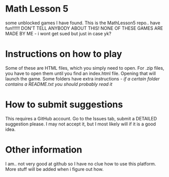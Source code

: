 # Math Lesson 5
some unblocked games I have found.
This is the MathLesson5 repo.. have fun!!!!!! DON'T TELL ANYBODY ABOUT THIS!
NONE OF THESE GAMES ARE MADE BY ME - i wont get sued but just in case yk?
# Instructions on how to play
Some of these are HTML files, which you simply need to open. For .zip files, you have to open them until you find an index.html file. Opening that will launch the game. Some folders have extra instructions - *if a certain folder contains a README.txt you should probably read it*
# How to submit suggestions
This requires a GitHub account. Go to the Issues tab, submit a DETAILED suggestion please. I may not accept it, but I most likely will if it is a good idea.
# Other information
I am.. not very good at github so I have no clue how to use this platform. More stuff will be added when i figure out how.
